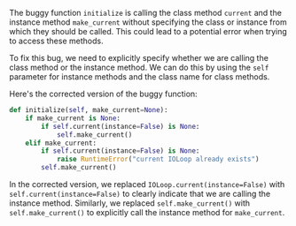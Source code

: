 The buggy function `initialize` is calling the class method `current` and the instance method `make_current` without specifying the class or instance from which they should be called. This could lead to a potential error when trying to access these methods.

To fix this bug, we need to explicitly specify whether we are calling the class method or the instance method. We can do this by using the `self` parameter for instance methods and the class name for class methods.

Here's the corrected version of the buggy function:

```python
def initialize(self, make_current=None):
    if make_current is None:
        if self.current(instance=False) is None:
            self.make_current()
    elif make_current:
        if self.current(instance=False) is None:
            raise RuntimeError("current IOLoop already exists")
        self.make_current()
```

In the corrected version, we replaced `IOLoop.current(instance=False)` with `self.current(instance=False)` to clearly indicate that we are calling the instance method. Similarly, we replaced `self.make_current()` with `self.make_current()` to explicitly call the instance method for `make_current`.